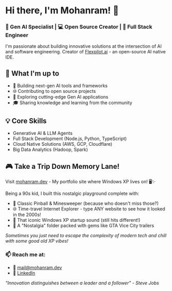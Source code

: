 # Hi there, I'm Mohanram! 👋

### 🚀 Gen AI Specialist | 💻 Open Source Creator | 🌟 Full Stack Engineer

I'm passionate about building innovative solutions at the intersection of AI and software engineering. Creator of [Flexpilot.ai](https://github.com/flexpilot-ai) - an open-source AI native IDE.

## 🎯 What I'm up to
- 🤖 Building next-gen AI tools and frameworks
- 🌐 Contributing to open source projects
- 🔬 Exploring cutting-edge Gen AI applications
- 🎓 Sharing knowledge and learning from the community

## 💡 Core Skills
- Generative AI & LLM Agents
- Full Stack Development (Node.js, Python, TypeScript)
- Cloud Native Solutions (AWS, GCP, Cloudflare)
- Big Data Analytics (Hadoop, Spark)

## 🎮 Take a Trip Down Memory Lane!
Visit [mohanram.dev](https://mohanram.dev) - My portfolio site where Windows XP lives on! 🖥️✨

Being a 90s kid, I built this nostalgic playground complete with:
- 🎯 Classic Pinball & Minesweeper (because who doesn't miss those?)
- 🌐 Time-travel Internet Explorer - type ANY website to see how it looked in the 2000s!
- 🎵 That iconic Windows XP startup sound (still hits different!)
- 📁 A "Nostalgia" folder packed with gems like GTA Vice City trailers

*Sometimes you just need to escape the complexity of modern tech and chill with some good old XP vibes!*

### 📫 Reach me at:
- 📧 mail@mohanram.dev
- 🔗 [LinkedIn](https://www.linkedin.com/in/mohrama)

_"Innovation distinguishes between a leader and a follower" - Steve Jobs_
